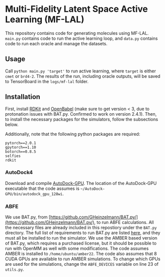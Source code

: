 # Multi-Fidelity Latent Space Active Learning (MF-LAL)

This repository contains code for generating molecules using MF-LAL. `main.py` contains code to run the active learning loop, and `data.py` contains code to run each oracle and manage the datasets.

## Usage

Call `python main.py 'target'` to run active learning, where `target` is either `cmet` or `brd4-2`. The results of the run, including oracle outputs, will be saved to TensorBoard in the `logs/mf-lal` folder.

## Installation

First, install [RDKit](https://www.rdkit.org/docs/Install.html) and [OpenBabel](https://github.com/openbabel/openbabel) (make sure to get version < 3, due to protonation issues with BAT.py. Confirmed to work on version 2.4.1). Then, to install the necessary packages for the simulators, follow the subsections below. 

Additionally, note that the following python packages are required:

```
pytorch==2.0.1
gpytorch==1.10
botorch==0.8.5
selfies
rdkit
```

### AutoDock4

Download and compile [AutoDock-GPU](https://github.com/ccsb-scripps/AutoDock-GPU). The location of the AutoDock-GPU executable that the code assumes is `~/AutoDock-GPU/bin/autodock_gpu_128wi`.

### ABFE

We use BAT.py, from [https://github.com/GHeinzelmann/BAT.py/](https://github.com/GHeinzelmann/BAT.py/), to run ABFE calculations. All the necessary files are already included in this repostiory under the `BAT.py` directory. The full list of requirements to run BAT.py are listed [here](https://github.com/GHeinzelmann/BAT.py/?tab=readme-ov-file#getting-started), and they must all be installed to run the simulator. We use the AMBER based version of BAT.py, which requires a purchased license, but it should be possible to run with OpenMM as well with some modifications. The code assumes AMBER is installed to `/home/ubuntu/amber22`. The code also assumes that 8 CUDA GPUs are available to run AMBER simulations. To change which GPUs are used for the simulations, change the `ABFE_DEVICES` variable on line 23 of `utils.py`.